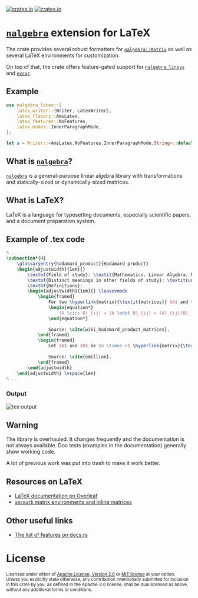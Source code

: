 [![crates.io](https://img.shields.io/crates/v/nalgebra_latex.svg)][`nalgebra_latex`]
[![crates.io](https://img.shields.io/crates/d/nalgebra_latex.svg)][`nalgebra_latex`]

# [`nalgebra`] extension for LaTeX

The crate provides several robust formatters for [`nalgebra::Matrix`] as well as
several LaTeX environments for customization.

On top of that, the crate offers feature-gated support for [`nalgebra_linsys`] and [`evcxr`].

## Example

```rust
use nalgebra_latex::{
	latex_writer::{Writer, LatexWriter},
	latex_flavors::AmsLatex,
	latex_features::NoFeatures,
	latex_modes::InnerParagraphMode,
};

let s = Writer::<AmsLatex,NoFeatures,InnerParagraphMode,String>::default();
```

## What is [`nalgebra`]?

[`nalgebra`] is a general-purpose linear algebra library with transformations and statically-sized or dynamically-sized matrices.

## What is LaTeX?

LaTeX is a language for typesetting documents, especially scientific papers, and a document preparation system.

## Example of .tex code

```tex
% ...
\subsection*{H}
	\glossaryentry{hadamard_product}{Hadamard product}
	\begin{adjustwidth}{1em}{}
		\textbf{Field of study}: \textit{Mathematics. Linear Algebra. Matrix theory.} \\
		\textbf{Distinct meanings in other fields of study}: \textit{unspecified.} \\
		\textbf{Definitions}:
		\begin{adjustwidth}{1em}{} \leavevmode
			\begin{framed}
				For two \hyperlink{matrix}{\textit{matrices}} $A$ and $B$ of the same \hyperlink{dimension_of_matrix}{\textit{dimension}} $m \times n$, the \beingdefined{Hadamard product} $A \circ B$ (or $A \odot B$) is a \hyperlink{matrix}{\textit{matrix}} of the same \hyperlink{dimension_of_matrix}{\textit{dimension}} as the operands, with elements given by
				\begin{equation*}
					(A \circ B)_{ij} = (A \odot B)_{ij} = (A)_{ij}(B)_{ij}.
				\end{equation*}
				
				Source: \cite{wiki_hadamard_product_matrices}.
			\end{framed}
			\begin{framed}
				Let $A$ and $B$ be $m \times n$ \hyperlink{matrix}{\textit{matrices}} with entries in $C$. The \beingdefined{Hadamard product} is defined by $[A \circ B]_{ij}=[A]_{ij}[B]_{ij}$ for all $1 \leq i \leq m$, $1 \leq j \leq n$. \\ \vspace{1em}
				
				Source: \cite{emillion}.
			\end{framed}
		\end{adjustwidth}
	\end{adjustwidth} \vspace{1em}
% ...
```

### Output

![tex output](https://i.imgur.com/xptzo3h.jpg)

## Warning

The library is overhauled. It changes frequently and the documentation is not always available. Doc tests
(examples in the documentation) generally show working code.

A lot of previous work was put into trash to make it work better.

## Resources on LaTeX

* [LaTeX documentation on Overleaf](https://www.overleaf.com/learn)
* [`amsmath` matrix environments and inline matrices](https://www.overleaf.com/learn/latex/Matrices)

## Other useful links

* [The list of features on docs.rs](https://docs.rs/crate/nalgebra_latex/latest/features)

[`nalgebra_latex`]: https://crates.io/crates/nalgebra_latex
[`nalgebra`]: https://crates.io/crates/nalgebra
[what is latex]: https://www.overleaf.com/learn/latex/Learn_LaTeX_in_30_minutes#What_is_LaTeX.3F
[`nalgebra::Matrix`]: https://docs.rs/nalgebra/latest/nalgebra/base/struct.Matrix.html
[`nalgebra_linsys`]: https://crates.io/crates/nalgebra_linsys
[`evcxr`]: https://github.com/google/evcxr

# License

<sup>
Licensed under either of <a href="LICENSE-APACHE">Apache License, Version
2.0</a> or <a href="LICENSE-MIT">MIT license</a> at your option.
</sup>

<br>

<sub>
Unless you explicitly state otherwise, any contribution intentionally submitted
for inclusion in this crate by you, as defined in the Apache-2.0 license, shall
be dual licensed as above, without any additional terms or conditions.
</sub>
